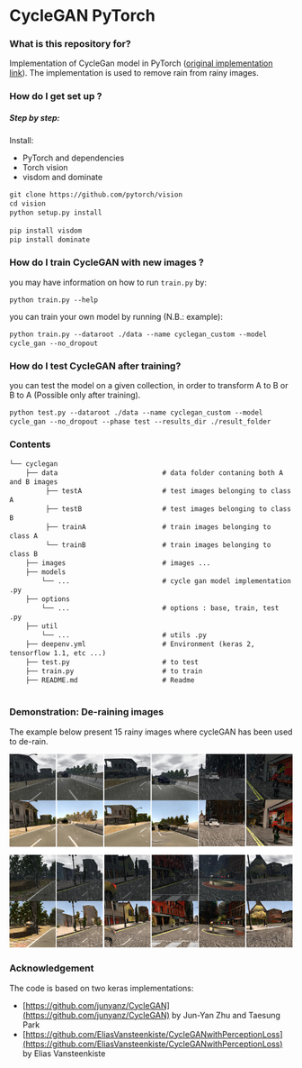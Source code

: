 # CycleGAN PyTorch #

### What is this repository for? 
Implementation of CycleGan model in PyTorch ([original implementation link](https://github.com/junyanz/CycleGAN)). The implementation is used to remove rain from rainy images.

### How do I get set up ?
##### Step by step:
Install:
* PyTorch and dependencies 
* Torch vision
* visdom and dominate
```
git clone https://github.com/pytorch/vision
cd vision
python setup.py install

pip install visdom
pip install dominate
```
### How do I train CycleGAN with new images ?
you may have information on how to run ```train.py``` by:
```
python train.py --help
```
you can train your own model by running (N.B.: example):
```
python train.py --dataroot ./data --name cyclegan_custom --model cycle_gan --no_dropout
```
### How do I test CycleGAN after training?
you can test the model on a given collection, in order to transform A to B or B to A (Possible only after training).
```
python test.py --dataroot ./data --name cyclegan_custom --model cycle_gan --no_dropout --phase test --results_dir ./result_folder
```
### Contents
```
└── cyclegan
    ├── data                          # data folder contaning both A and B images
         ├── testA                    # test images belonging to class A
         ├── testB                    # test images belonging to class B
         ├── trainA                   # train images belonging to class A
         └── trainB                   # train images belonging to class B
    ├── images                        # images ... 
    ├── models
        └── ...                       # cycle gan model implementation .py
    ├── options                      
        └── ...                       # options : base, train, test .py
    ├── util    
        └── ...                       # utils .py               
    ├── deepenv.yml                   # Environment (keras 2, tensorflow 1.1, etc ...)
    ├── test.py                       # to test
    ├── train.py                      # to train
    ├── README.md                     # Readme


```
### Demonstration: De-raining images 
The example below present 15 rainy images where cycleGAN has been used to de-rain.

![](https://github.com/HagopB/cyclegan_pytorch/blob/master/images/demo.png)

### Acknowledgement
The code is based on two keras implementations:
* [https://github.com/junyanz/CycleGAN](https://github.com/junyanz/CycleGAN) by Jun-Yan Zhu and Taesung Park
* [https://github.com/EliasVansteenkiste/CycleGANwithPerceptionLoss](https://github.com/EliasVansteenkiste/CycleGANwithPerceptionLoss) by Elias Vansteenkiste



